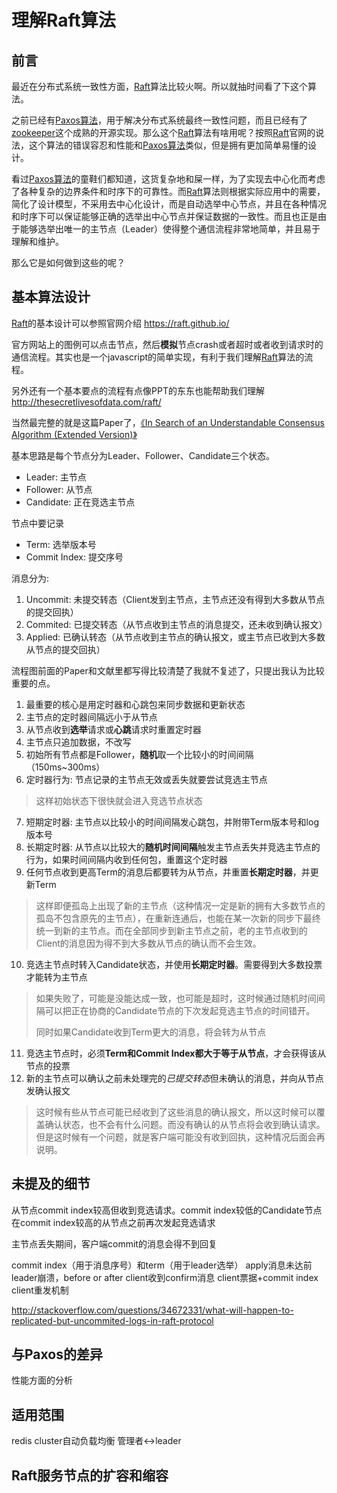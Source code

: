 理解Raft算法
======

<!-- toc -->

前言
------
最近在分布式系统一致性方面，[Raft](https://raft.github.io/)算法比较火啊。所以就抽时间看了下这个算法。

之前已经有[Paxos算法](https://zh.wikipedia.org/zh-cn/Paxos%E7%AE%97%E6%B3%95)，用于解决分布式系统最终一致性问题，而且已经有了[zookeeper](http://http://zookeeper.apache.org/)这个成熟的开源实现。那么这个[Raft](https://raft.github.io/)算法有啥用呢？按照[Raft](https://raft.github.io/)官网的说法，这个算法的错误容忍和性能和[Paxos算法](https://zh.wikipedia.org/zh-cn/Paxos%E7%AE%97%E6%B3%95)类似，但是拥有更加简单易懂的设计。

看过[Paxos算法](https://zh.wikipedia.org/zh-cn/Paxos%E7%AE%97%E6%B3%95)的童鞋们都知道，这货复杂地和屎一样，为了实现去中心化而考虑了各种复杂的边界条件和时序下的可靠性。而[Raft](https://raft.github.io/)算法则根据实际应用中的需要，简化了设计模型，不采用去中心化设计，而是自动选举中心节点，并且在各种情况和时序下可以保证能够正确的选举出中心节点并保证数据的一致性。而且也正是由于能够选举出唯一的主节点（Leader）使得整个通信流程非常地简单，并且易于理解和维护。

那么它是如何做到这些的呢？

基本算法设计
------
[Raft](https://raft.github.io/)的基本设计可以参照官网介绍 https://raft.github.io/

官方网站上的图例可以点击节点，然后**模拟**节点crash或者超时或者收到请求时的通信流程。其实也是一个javascript的简单实现，有利于我们理解[Raft](https://raft.github.io/)算法的流程。

另外还有一个基本要点的流程有点像PPT的东东也能帮助我们理解 http://thesecretlivesofdata.com/raft/

当然最完整的就是这篇Paper了，[《In Search of an Understandable Consensus Algorithm (Extended Version)》](http://ramcloud.stanford.edu/raft.pdf)


基本思路是每个节点分为Leader、Follower、Candidate三个状态。

+ Leader: 主节点
+ Follower: 从节点
+ Candidate: 正在竞选主节点

节点中要记录

+ Term: 选举版本号
+ Commit Index: 提交序号

消息分为:

1. Uncommit: 未提交转态（Client发到主节点，主节点还没有得到大多数从节点的提交回执）
2. Commited: 已提交转态（从节点收到主节点的消息提交，还未收到确认报文）
3. Applied: 已确认转态（从节点收到主节点的确认报文，或主节点已收到大多数从节点的提交回执）

流程图前面的Paper和文献里都写得比较清楚了我就不复述了，只提出我认为比较重要的点。

1. 最重要的核心是用定时器和心跳包来同步数据和更新状态
2. 主节点的定时器间隔远小于从节点
3. 从节点收到**选举**请求或**心跳**请求时重置定时器
4. 主节点只追加数据，不改写
5. 初始所有节点都是Follower，**随机**取一个比较小的时间间隔（150ms~300ms）
6. 定时器行为: 节点记录的主节点无效或丢失就要尝试竞选主节点
> 这样初始状态下很快就会进入竞选节点状态

7. 短期定时器: 主节点以比较小的时间间隔发心跳包，并附带Term版本号和log版本号
8. 长期定时器: 从节点以比较大的**随机时间间隔**触发主节点丢失并竞选主节点的行为，如果时间间隔内收到任何包，重置这个定时器
9. 任何节点收到更高Term的消息后都要转为从节点，并重置**长期定时器**，并更新Term
> 这样即便孤岛上出现了新的主节点（这种情况一定是新的拥有大多数节点的孤岛不包含原先的主节点），在重新连通后，也能在某一次新的同步下最终统一到新的主节点。而在全部同步到新主节点之前，老的主节点收到的Client的消息因为得不到大多数从节点的确认而不会生效。

10. 竞选主节点时转入Candidate状态，并使用**长期定时器**。需要得到大多数投票才能转为主节点
> 如果失败了，可能是没能达成一致，也可能是超时，这时候通过随机时间间隔可以把正在协商的Candidate节点的下次发起竞选主节点的时间错开。
> 
> 同时如果Candidate收到Term更大的消息，将会转为从节点

11. 竞选主节点时，必须**Term和Commit Index都大于等于从节点**，才会获得该从节点的投票
12. 新的主节点可以确认之前未处理完的*已提交转态*但未确认的消息，并向从节点发确认报文
> 这时候有些从节点可能已经收到了这些消息的确认报文，所以这时候可以覆盖确认状态，也不会有什么问题。而没有确认的从节点将会收到确认请求。但是这时候有一个问题，就是客户端可能没有收到回执，这种情况后面会再说明。

未提及的细节
------
从节点commit index较高但收到竞选请求。commit index较低的Candidate节点在commit index较高的从节点之前再次发起竞选请求

主节点丢失期间，客户端commit的消息会得不到回复

commit index（用于消息序号）和term（用于leader选举）
apply消息未达前leader崩溃，before or after client收到confirm消息
client票据+commit index
client重发机制

http://stackoverflow.com/questions/34672331/what-will-happen-to-replicated-but-uncommited-logs-in-raft-protocol

与Paxos的差异
------
性能方面的分析

适用范围
------
redis cluster自动负载均衡
管理者<->leader


Raft服务节点的扩容和缩容
------